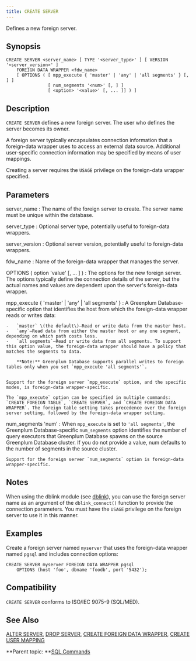 ```yaml
---
title: CREATE SERVER 
---
```


Defines a new foreign server.

## <a id="section2"></a>Synopsis 

``` {#sql_command_synopsis}
CREATE SERVER <server_name> [ TYPE '<server_type>' ] [ VERSION '<server_version>' ]
    FOREIGN DATA WRAPPER <fdw_name>
    [ OPTIONS ( [ mpp_execute { 'master' | 'any' | 'all segments' } [, ] ]
                [ num_segments '<num>' [, ] ]
                [ <option> '<value>' [, ... ]] ) ]
```

## <a id="section3"></a>Description 

`CREATE SERVER` defines a new foreign server. The user who defines the server becomes its owner.

A foreign server typically encapsulates connection information that a foreign-data wrapper uses to access an external data source. Additional user-specific connection information may be specified by means of user mappings.

Creating a server requires the `USAGE` privilege on the foreign-data wrapper specified.

## <a id="section4"></a>Parameters 

server\_name
:   The name of the foreign server to create. The server name must be unique within the database.

server\_type
:   Optional server type, potentially useful to foreign-data wrappers.

server\_version
:   Optional server version, potentially useful to foreign-data wrappers.

fdw\_name
:   Name of the foreign-data wrapper that manages the server.

OPTIONS \( option 'value' \[, ... \] \)
:   The options for the new foreign server. The options typically define the connection details of the server, but the actual names and values are dependent upon the server's foreign-data wrapper.

mpp\_execute \{ 'master' \| 'any' \| 'all segments' \}
:   A Greenplum Database-specific option that identifies the host from which the foreign-data wrapper reads or writes data:

    -   `master` \(the default\)—Read or write data from the master host.
    -   `any`—Read data from either the master host or any one segment, depending on which path costs less.
    -   `all segments`—Read or write data from all segments. To support this option value, the foreign-data wrapper should have a policy that matches the segments to data.

        **Note:** Greenplum Database supports parallel writes to foreign tables only when you set `mpp_execute 'all segments'`.


    Support for the foreign server `mpp_execute` option, and the specific modes, is foreign-data wrapper-specific.

    The `mpp_execute` option can be specified in multiple commands: `CREATE FOREIGN TABLE`, `CREATE SERVER`, and `CREATE FOREIGN DATA WRAPPER`. The foreign table setting takes precedence over the foreign server setting, followed by the foreign-data wrapper setting.

num\_segments 'num'
:   When `mpp_execute` is set to `'all segments'`, the Greenplum Database-specific `num_segments` option identifies the number of query executors that Greenplum Database spawns on the source Greenplum Database cluster. If you do not provide a value, num defaults to the number of segments in the source cluster.

    Support for the foreign server `num_segments` option is foreign-data wrapper-specific.

## <a id="section5"></a>Notes 

When using the dblink module \(see [dblink](../modules/dblink.html)\), you can use the foreign server name as an argument of the `dblink_connect()` function to provide the connection parameters. You must have the `USAGE` privilege on the foreign server to use it in this manner.

## <a id="section6"></a>Examples 

Create a foreign server named `myserver` that uses the foreign-data wrapper named `pgsql` and includes connection options:

```
CREATE SERVER myserver FOREIGN DATA WRAPPER pgsql 
    OPTIONS (host 'foo', dbname 'foodb', port '5432');
```

## <a id="section7"></a>Compatibility 

`CREATE SERVER` conforms to ISO/IEC 9075-9 \(SQL/MED\).

## <a id="section8"></a>See Also 

[ALTER SERVER](ALTER_SERVER.html), [DROP SERVER](DROP_SERVER.html), [CREATE FOREIGN DATA WRAPPER](CREATE_FOREIGN_DATA_WRAPPER.html), [CREATE USER MAPPING](CREATE_USER_MAPPING.html)

**Parent topic: **[SQL Commands](../sql_commands/sql_ref.html)

